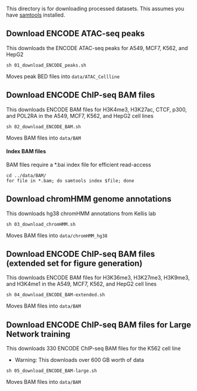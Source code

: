 
This directory is for downloading processed datasets. This assumes you have [samtools](http://www.htslib.org/download/) installed.

## Download ENCODE ATAC-seq peaks
This downloads the ENCODE ATAC-seq peaks for A549, MCF7, K562, and HepG2

```
sh 01_download_ENCODE_peaks.sh
```

Moves peak BED files into `data/ATAC_Cellline`


## Download ENCODE ChIP-seq BAM files
This downloads ENCODE BAM files for H3K4me3, H3K27ac, CTCF, p300, and POL2RA in the A549, MCF7, K562, and HepG2 cell lines

```
sh 02_download_ENCODE_BAM.sh
```

Moves BAM files into `data/BAM`

#### Index BAM files
BAM files require a *.bai index file for efficient read-access

  ```
  cd ../data/BAM/
  for file in *.bam; do samtools index $file; done
  ```

## Download chromHMM genome annotations
This downloads hg38 chromHMM annotations from Kellis lab

```
sh 03_download_chromHMM.sh
```

Moves BAM files into `data/chromHMM_hg38`

## Download ENCODE ChIP-seq BAM files (extended set for figure generation)
This downloads ENCODE BAM files for H3K36me3, H3K27me3, H3K9me3, and H3K4me1 in the A549, MCF7, K562, and HepG2 cell lines

```
sh 04_download_ENCODE_BAM-extended.sh
```

Moves BAM files into `data/BAM`

## Download ENCODE ChIP-seq BAM files for Large Network training
This downloads 330 ENCODE ChIP-seq BAM files for the K562 cell line
 - Warning: This downloads over 600 GB worth of data

```
sh 05_download_ENCODE_BAM-large.sh
```

Moves BAM files into `data/BAM`
